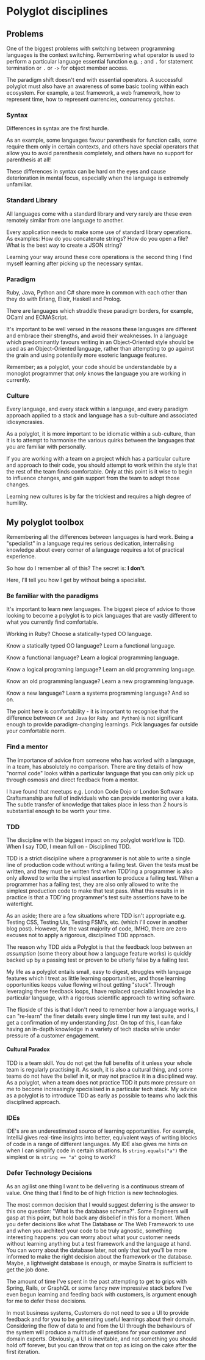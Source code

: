 # Polyglot disciplines

## Problems

One of the biggest problems with switching between programming languages is the context switching. Remembering what operator is used to perform a particular language essential function e.g. `;` and `.` for statement termination or `.` or `->` for object member access.

The paradigm shift doesn't end with essential operators. A successful polyglot must also have an awareness of some basic tooling within each ecosystem. For example, a test framework, a web framework, how to represent time, how to represent currencies, concurrency gotchas. 

### Syntax

Differences in syntax are the first hurdle.

As an example, some languages favour parenthesis for function calls, some require them only in certain contexts, and others have special operators that allow you to avoid parenthesis completely, and others have no support for parenthesis at all!

These differences in syntax can be hard on the eyes and cause deterioration in mental focus, especially when the language is extremely unfamiliar.  

### Standard Library

All languages come with a standard library and very rarely are these even remotely similar from one language to another.

Every application needs to make some use of standard library operations. As examples: How do you concatenate strings? How do you open a file? What is the best way to create a JSON string?

Learning your way around these core operations is the second thing I find myself learning after picking up the necessary syntax.

### Paradigm

Ruby, Java, Python and C# share more in common with each other than they do with Erlang, Elixir, Haskell and Prolog.

There are languages which straddle these paradigm borders, for example, OCaml and ECMAScript.

It's important to be well versed in the reasons these languages are different and embrace their strengths, and avoid their weaknesses. In a language which predominantly favours writing in an Object-Oriented style should be used as an Object-Oriented language, rather than attempting to go against the grain and using potentially more esoteric language features. 

Remember; as a polyglot, your code should be understandable by a monoglot programmer that *only* knows the language you are working in currently.

### Culture

Every language, and every stack within a language, and every paradigm approach applied to a stack and language has a sub-culture and associated idiosyncrasies. 

As a polyglot, it is more important to be idiomatic within a sub-culture, than it is to attempt to harmonise the various quirks between the languages that you are familiar with personally. 

If you are working with a team on a project which has a particular culture and approach to their code, you should attempt to work within the style that the rest of the team finds comfortable. Only at this point is it wise to begin to influence changes, and gain support from the team to adopt those changes. 

Learning new cultures is by far the trickiest and requires a high degree of humility.

## My polyglot toolbox

Remembering all the differences between languages is hard work. Being a "specialist" in a language requires serious dedication, internalising knowledge about every corner of a language requires a lot of practical experience.

So how do I remember all of this? The secret is: **I don't**. 

Here, I'll tell you how I get by without being a specialist.

### Be familiar with the paradigms

It's important to learn new languages. The biggest piece of advice to those looking to become a polyglot is to pick languages that are vastly different to what you currently find comfortable.

Working in Ruby? Choose a statically-typed OO language.

Know a statically typed OO language? Learn a functional language.

Know a functional language? Learn a logical programming language.

Know a logical programing language? Learn an old programming language.

Know an old programming language? Learn a new programming language.

Know a new language? Learn a systems programming language?
And so on.

The point here is comfortability - it is important to recognise that the difference between `C# and Java` (or `Ruby and Python`) is not significant enough to provide paradigm-changing learnings. Pick languages far outside your comfortable norm.

### Find a mentor

The importance of advice from someone who has worked with a language, in a team, has absolutely no comparison. There are tiny details of how "normal code" looks within a particular language that you can only pick up through osmosis and direct feedback from a mentor. 

I have found that meetups e.g. London Code Dojo or London Software Craftsmanship are full of individuals who can provide mentoring over a kata. The subtle transfer of knowledge that takes place in less than 2 hours is substantial enough to be worth your time.

### TDD

The discipline with the biggest impact on my polyglot workflow is TDD. When I say TDD, I mean full on - Disciplined TDD. 

TDD is a strict discipline where a programmer is not able to write a single line of production code without writing a failing test. Given the tests must be written, and they must be written first when TDD'ing a programmer is also only allowed to write the simplest assertion to produce a failing test. When a programmer has a failing test, they are also only allowed to write the simplest production code to make that test pass. What this results in in practice is that a TDD'ing programmer's test suite assertions have to be watertight. 

As an aside; there are a few situations where TDD isn't appropriate e.g. Testing CSS, Testing UIs, Testing FSM's, etc. (which I'll cover in another blog post). However, for the vast majority of code, IMHO, there are zero excuses not to apply a rigorous, disciplined TDD approach.  

The reason why TDD aids a Polyglot is that the feedback loop between an *assumption* (some theory about how a language feature works) is quickly backed up by a passing test or proven to be utterly false by a failing test. 

My life as a polyglot entails small, easy to digest, struggles with language features which I treat as little learning opportunities, and those learning opportunities keeps value flowing without getting "stuck". Through leveraging these feedback loops, I have replaced specialist knowledge in a particular language, with a rigorous scientific approach to writing software. 

The flipside of this is that I don't need to remember how a language works, I can "re-learn" the finer details every single time I run my test suite, and I get a confirmation of my understanding _fast_. On top of this, I can fake having an in-depth knowledge in a variety of tech stacks while under pressure of a customer engagement.

#### Cultural Paradox

TDD is a team skill. You do not get the full benefits of it unless your whole team is regularly practising it. As such, it is also a cultural thing, and some teams do not have the belief in it, or may not practice it in a disciplined way. As a polyglot, when a team does not practice TDD it puts more pressure on me to become increasingly specialised in a particular tech stack. My advice as a polyglot is to introduce TDD as early as possible to teams who lack this disciplined approach. 

### IDEs

IDE's are an underestimated source of learning opportunities. For example, IntelliJ gives real-time insights into better, equivalent ways of writing blocks of code in a range of different languages. My IDE also gives me hints on when I can simplify code in certain situations. Is `string.equals("a")` the simplest or is `string == "a"` going to work?

### Defer Technology Decisions

As an agilist one thing I want to be delivering is a continuous stream of value. One thing that I find to be of high friction is new technologies. 

The most common decision that I would suggest deferring is the answer to this one question: "What is the database schema?". Some Engineers will gasp at this point, but hold back any disbelief in this for a moment. When you defer decisions like what The Database or The Web Framework to use and when you architect your code to be truly agnostic, something interesting happens: you can worry about what your customer needs without learning anything but a test framework and the language at hand. You can worry about the database later, not only that but you'll be more informed to make the right decision about the framework or the database. Maybe, a lightweight database is enough, or maybe Sinatra is sufficient to get the job done.

The amount of time I've spent in the past attempting to get to grips with Spring, Rails, or GraphQL or some fancy new impressive stack before I've even begun learning and feeding back with customers, is argument enough for me to defer these decisions.  

In most business systems, Customers do not need to see a UI to provide feedback and for you to be generating useful learnings about their domain. Considering the flow of data to and from the UI through the behaviours of the system will produce a multitude of questions for your customer and domain experts. Obviously, a UI is inevitable, and not something you should hold off forever, but you can throw that on top as icing on the cake after the first iteration. 
